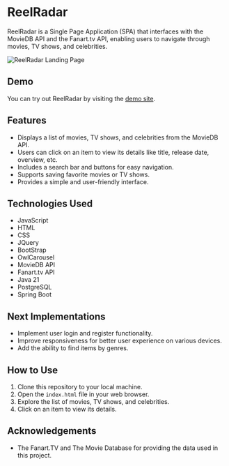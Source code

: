 # ReelRadar

ReelRadar is a Single Page Application (SPA) that interfaces with the MovieDB API and the Fanart.tv API, enabling users to navigate through movies, TV shows, and celebrities.

![ReelRadar Landing Page](https://github.com/MiguelCardoso19/ReelRadar/blob/demo/landingpage.jpg)

## Demo

You can try out ReelRadar by visiting the [demo site](https://miguelcardoso19.github.io/ReelRadar/#/).

## Features

- Displays a list of movies, TV shows, and celebrities from the MovieDB API.
- Users can click on an item to view its details like title, release date, overview, etc.
- Includes a search bar and buttons for easy navigation.
- Supports saving favorite movies or TV shows.
- Provides a simple and user-friendly interface.

## Technologies Used

- JavaScript
- HTML
- CSS
- JQuery
- BootStrap
- OwlCarousel
- MovieDB API
- Fanart.tv API
- Java 21
- PostgreSQL
- Spring Boot

## Next Implementations

- Implement user login and register functionality.
- Improve responsiveness for better user experience on various devices.
- Add the ability to find items by genres.

## How to Use

1. Clone this repository to your local machine.
2. Open the `index.html` file in your web browser.
3. Explore the list of movies, TV shows, and celebrities.
4. Click on an item to view its details.

## Acknowledgements

- The Fanart.TV and The Movie Database for providing the data used in this project.
